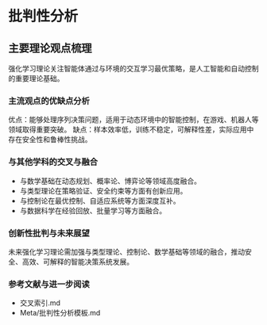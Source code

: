 # 批判性分析

## 主要理论观点梳理

强化学习理论关注智能体通过与环境的交互学习最优策略，是人工智能和自动控制的重要理论基础。

### 主流观点的优缺点分析

优点：能够处理序列决策问题，适用于动态环境中的智能控制，在游戏、机器人等领域取得重要突破。
缺点：样本效率低，训练不稳定，可解释性差，实际应用中存在安全性和鲁棒性挑战。

### 与其他学科的交叉与融合

- 与数学基础在动态规划、概率论、博弈论等领域高度融合。
- 与类型理论在策略验证、安全约束等方面有创新应用。
- 与控制论在最优控制、自适应系统等方面深度互补。
- 与数据科学在经验回放、批量学习等方面融合。

### 创新性批判与未来展望

未来强化学习理论需加强与类型理论、控制论、数学基础等领域的融合，推动安全、高效、可解释的智能决策系统发展。

### 参考文献与进一步阅读

- 交叉索引.md
- Meta/批判性分析模板.md
